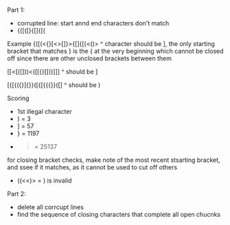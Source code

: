 Part 1:
- corrupted line: start annd end characters don't match
- {([([}{[]{[(

Example
{([(<{}[<>[]}>{[]{[(<()>
            ^ character should be ], the only starting bracket that matches } is the 
            { at the very beginning which cannot be closed off since there are other 
            unclosed brackets between them

[[<[([]))<([[{}[[()]]]
        ^ should be ]

[{[{({}]{}}([{[{{{}}([]
       ^ should be )

Scoring
- 1st illegal character 
- ) = 3
- ] = 57
- } = 1197
- > = 25137

for closing bracket checks, make note of the most recent stsarting bracket, and ssee if it matches, as it cannot be used to cut off others
- ((<<)> = ) is invalid  

Part 2:
- delete all corrcupt lines
- find the sequence of closing characters that complete all open chucnks 